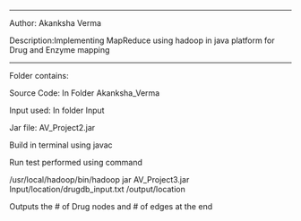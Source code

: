 **************************************************
Author: Akanksha Verma



Description:Implementing MapReduce using hadoop in java platform for Drug and Enzyme mapping
****************************************************


Folder contains:

Source Code: In Folder Akanksha_Verma 

Input used: In folder Input

Jar file: AV_Project2.jar

Build in terminal using javac

Run test performed using command

/usr/local/hadoop/bin/hadoop jar AV_Project3.jar Input/location/drugdb_input.txt /output/location
 
Outputs the # of Drug nodes and # of edges at the end
